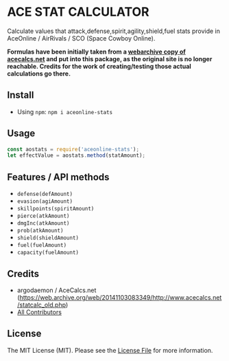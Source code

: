 # ACE STAT CALCULATOR

Calculate values that attack,defense,spirit,agility,shield,fuel stats provide in AceOnline / AirRivals / SCO (Space Cowboy Online).

**Formulas have been initially taken from a [webarchive copy of acecalcs.net](https://web.archive.org/web/20141103083349/http://www.acecalcs.net/statcalc_old.php) and put into this package, as the original site is no longer reachable. Credits for the work of creating/testing those actual calculations go there.**

## Install

* Using `npm`: `npm i aceonline-stats`

## Usage

```JavaScript
const aostats = require('aceonline-stats');
let effectValue = aostats.method(statAmount);
```

## Features / API methods

* `defense(defAmount)`
* `evasion(agiAmount)`
* `skillpoints(spiritAmount)`
* `pierce(atkAmount)`
* `dmgInc(atkAmount)`
* `prob(atkAmount)`
* `shield(shieldAmount)`
* `fuel(fuelAmount)`
* `capacity(fuelAmount)`

## Credits

- argodaemon / AceCalcs.net (https://web.archive.org/web/20141103083349/http://www.acecalcs.net/statcalc_old.php)
- [All Contributors][link-contributors]

## License

The MIT License (MIT). Please see the [License File](LICENSE.md) for more information.


[ico-license]: https://img.shields.io/badge/license-MIT-brightgreen.svg?style=flat-square

[link-contributors]: ../../contributors
